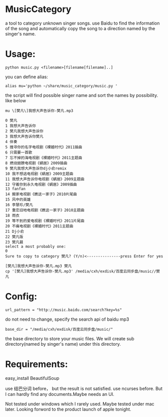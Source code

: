 MusicCategory
=============

a tool to category unknown singer songs. use Baidu to find the information of the song and automatically copy the song to a direction named by the singer's name.


Usage:
=============

    python music.py <filename>[filename[filename]..]

you can define alias:

    alias mu='python ~/share/music_category/music.py '

the script will find possible singer name and sort the names by possibility. like below

    mu \[樊凡\]我想大声告诉你-樊凡.mp3

    0 樊凡
    1 我想大声告诉你
    2 樊凡我想大声告诉你
    3 我想大声告诉你樊凡
    4 伴奏
    5 搜寻你的名字电视剧《裸婚时代》2011插曲
    6 只需要一首歌
    7 忘不掉的海电视剧《裸婚时代》2011主题曲
    8 燃烧翅膀电视剧《蜗居》2009插曲
    9 樊凡我想大声告诉你dj小俞remix
    10 我不想逃电视剧《蜗居》2009主题曲
    11 我想大声告诉你电视剧《蜗居》2009主题曲
    12 守着你到永久电视剧《蜗居》2009插曲
    13 fanfan
    14 搬家电视剧《瞧这一家子》2010片尾曲
    15 风中的英雄
    16 李慧珍/樊凡
    17 重恋旧地电视剧《瞧这一家子》2010主题曲
    18 雨衣
    19 等不到的爱电视剧《裸婚时代》2011片尾曲
    20 不痛电视剧《裸婚时代》2011主题曲
    21 Dj小俞
    22 樊凡版
    23 樊凡聂
    select a most probably one: 
    0
    Sure to copy to category 樊凡? (Y/n)<---------------press Enter for yes

    [樊凡]我想大声告诉你-樊凡.mp3 樊凡
    cp '[樊凡]我想大声告诉你-樊凡.mp3' /media/cxh/exdisk/百度云同步盘/music//樊凡

Config:
=============

    url_pattern = "http://music.baidu.com/search?key=%s"

do not need to change, specify the search api of baidu mp3

    base_dir = "/media/cxh/exdisk/百度云同步盘/music/"

the base directory to store your music files. We will create sub directory(named by singer's name) under this directory.

Requirements:
=============

easy_install BeautifulSoup

use 结巴分词 before， but the result is not satisfied.
use ncurses before. But I can hardly find any documents.Maybe needs an UI.

Not tested under windows which I rarely used.
Maybe tested under mac later. Looking forword to the product launch of apple tonight.
